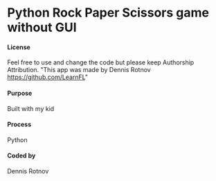 # Python Rock Paper Scissors game without GUI
#### License
Feel free to use and change the code but please keep Authorship Attribution.
"This app was made by Dennis Rotnov https://github.com/LearnFL"

#### Purpose
Built with my kid 

#### Process
Python

#### Coded by 
Dennis Rotnov

